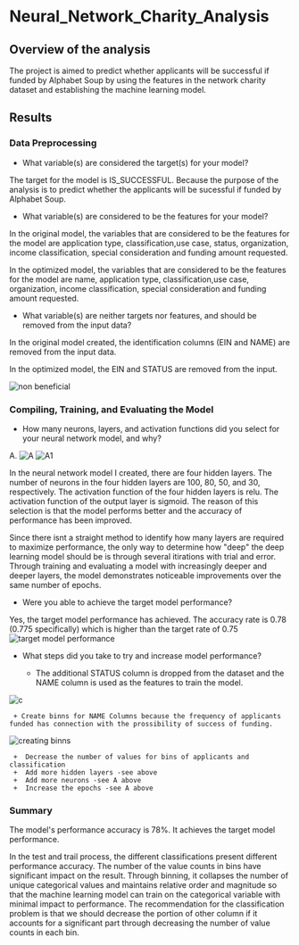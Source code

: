 # Neural_Network_Charity_Analysis

## Overview of the analysis
The project is aimed to predict whether applicants will be successful if funded by Alphabet Soup by using the features in the network charity dataset and establishing the machine learning model. 

## Results

### Data Preprocessing
- What variable(s) are considered the target(s) for your model?

The target for the model is IS_SUCCESSFUL. Because the purpose of the analysis is to predict whether the applicants will be sucessful if funded by Alphabet Soup. 

- What variable(s) are considered to be the features for your model?

In the original model, the variables that are considered to be the features for the model are application type, classification,use case, status, organization, income classification, special consideration and funding amount requested. 

In the optimized model, the variables that are considered to be the features for the model are name, application type, classification,use case, organization, income classification, special consideration and funding amount requested. 

- What variable(s) are neither targets nor features, and should be removed from the input data?

In the original model created, the identification columns (EIN and NAME) are removed from the input data. 

In the optimized model, the EIN and STATUS are removed from the input. 

![non beneficial](https://user-images.githubusercontent.com/115424156/231653753-a64fc0cd-bf90-484c-b8f9-5c5c1172dd61.png)


### Compiling, Training, and Evaluating the Model
- How many neurons, layers, and activation functions did you select for your neural network model, and why?

 A.
 ![A](https://user-images.githubusercontent.com/115424156/231652123-0c6c8323-6923-4b72-a4dd-7909884b39b1.png)
 ![A1](https://user-images.githubusercontent.com/115424156/231652174-64105e07-ca3e-47a7-8142-b9a41d75de4a.png)


In the neural network model I created, there are four hidden layers. The number of neurons in the four hidden layers are 100, 80, 50, and 30, respectively. The activation function of the four hidden layers is relu. The activation function of the output layer is sigmoid. The reason of this selection is that the model performs better and the accuracy of performance has been improved. 

Since there isnt a straight method to identify how many layers are required to maximize performance, the only way to determine how "deep" the deep learning model should be is through several itirations with trial and error. Through training and evaluating a model with increasingly deeper and deeper layers, the model demonstrates noticeable improvements over the same number of epochs.


- Were you able to achieve the target model performance?

Yes, the target model performance has achieved. The accuracy rate is 0.78 (0.775 specifically) which is higher than the target rate of 0.75
![target model performance](https://user-images.githubusercontent.com/115424156/231661977-ac8715e7-600b-4733-9127-b7d0a10f50d8.png)


- What steps did you take to try and increase model performance?

     + The additional STATUS column is dropped from the dataset and the NAME column is used as the features to train the model. 

![c](https://user-images.githubusercontent.com/115424156/231652903-ab1ba1bb-fb1f-45c7-9584-b1e56a71c8e7.png)

     + Create binns for NAME Columns because the frequency of applicants funded has connection with the prossibility of success of funding. 

![creating binns](https://user-images.githubusercontent.com/115424156/231655004-7cefbd0c-4558-4b34-a50a-ae9f286acaf6.png)

     +  Decrease the number of values for bins of applicants and classification
     +  Add more hidden layers -see above
     +  Add more neurons -see A above
     +  Increase the epochs -see A above


### Summary
The model's performance accuracy is 78%. It achieves the target model performance. 

In the test and trail process, the different classifications present different performance accuracy. The number of the value counts in bins have significant impact on the result. Through binning, it collapses the number of unique categorical values and maintains relative order and magnitude so that the machine learning model can train on the categorical variable with minimal impact to performance. The recommendation for the classification problem is that we should decrease the portion of other column if it accounts for a significant part through decreasing the number of value counts in each bin. 
